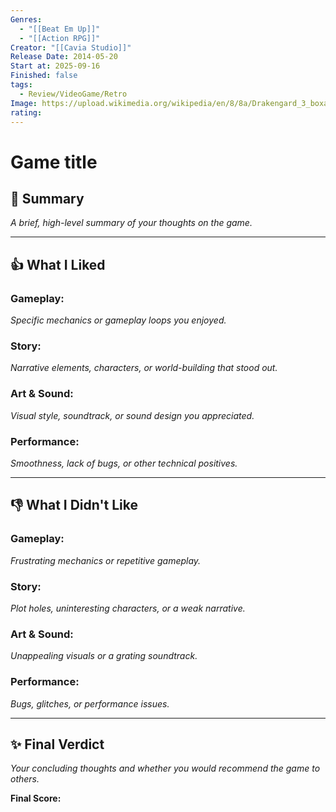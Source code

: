 ```yaml
---
Genres:
  - "[[Beat Em Up]]"
  - "[[Action RPG]]"
Creator: "[[Cavia Studio]]"
Release Date: 2014-05-20
Start at: 2025-09-16
Finished: false
tags:
  - Review/VideoGame/Retro
Image: https://upload.wikimedia.org/wikipedia/en/8/8a/Drakengard_3_boxart.png
rating:
---
```

# Game title
## 📝 Summary

*A brief, high-level summary of your thoughts on the game.*

---

## 👍 What I Liked
### **Gameplay:**
*Specific mechanics or gameplay loops you enjoyed.*
### **Story:**
*Narrative elements, characters, or world-building that stood out.*
### **Art & Sound:**
*Visual style, soundtrack, or sound design you appreciated.*
### **Performance:**
*Smoothness, lack of bugs, or other technical positives.*

---

## 👎 What I Didn't Like

### **Gameplay:**
*Frustrating mechanics or repetitive gameplay.*
### **Story:**
*Plot holes, uninteresting characters, or a weak narrative.*
### **Art & Sound:**
*Unappealing visuals or a grating soundtrack.*
### **Performance:**
*Bugs, glitches, or performance issues.*

---

## ✨ Final Verdict

*Your concluding thoughts and whether you would recommend the game to others.*

**Final Score:** 